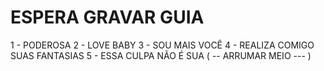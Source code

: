 # ESPERA GRAVAR GUIA

1 - PODEROSA
2 - LOVE BABY
3 - SOU MAIS VOCÊ
4 - REALIZA COMIGO SUAS FANTASIAS
5 - ESSA CULPA NÃO É SUA ( -- ARRUMAR MEIO --- )

